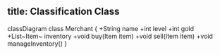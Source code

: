 title: Classification Class
---
classDiagram
    class Merchant {
    +String name
    +int level
    +int gold
    +List~Item~ inventory
    +void buy(Item item)
    +void sell(Item item)
    +void manageInventory()
}
